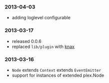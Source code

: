 ### 2013-04-03

* adding loglevel configurable

### 2013-03-17

* released 0.0.6
* replaced `lib/plugin` with [knax](https://github.com/nomilous/knax)

### 2013-03-16 
 
* `Node` extends `Context` extends `EventEmitter` 
* support for instances of extended plex.Node
